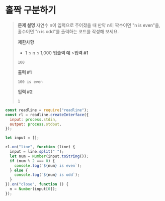 # 홀짝 구분하기

> **문제 설명**
> 자연수 n이 입력으로 주어졌을 때 만약 n이 짝수이면 "n is even"을, 홀수이면 "n is odd"를 출력하는 코드를 작성해 보세요.
>
> **제한사항**
>
> - 1 ≤ n ≤ 1,000
>   **입출력 예** >**입력 #1**
>
> ```
> 100
> ```
>
> **출력 #1**
>
> ```
> 100 is even
> ```
>
> **입력 #2**
>
> ```
> 1
> ```

```js
const readline = require("readline");
const rl = readline.createInterface({
  input: process.stdin,
  output: process.stdout,
});

let input = [];

rl.on("line", function (line) {
  input = line.split(" ");
  let num = Number(input.toString());
  if (num % 2 === 0) {
    console.log(`${num} is even`);
  } else {
    console.log(`${num} is odd`);
  }
}).on("close", function () {
  n = Number(input[0]);
});
```
